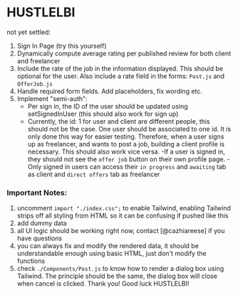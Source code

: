 # HUSTLELBI
not yet settled:
1. Sign In Page (try this yourself)
2. Dynamically compute average rating per published review for both client and freelancer
3. Include the rate of the job in the information displayed. This should be optional for the user. Also include a rate field in the forms: `Post.js` and `OfferJob.js`
4. Handle required form fields. Add placeholders, fix wording etc. 
5. Implement "semi-auth":
    - Per sign in, the ID of the user should be updated using setSignedInUser (this should also work for sign up)
    - Currently, the id: 1 for user and client are different people, this should not be the case. One user should be associated to one id. It is only done this way for easier testing. Therefore, when a user signs up as freelancer, and wants to post a job, building a client profile is necessary. This should also work vice versa.
    -If a user is signed in, they should not see the `offer job` button on their own profile page. 
    -Only signed in users can access their `in progress` and `awaiting` tab as client and `direct offers` tab as freelancer

### Important Notes: 
1. uncomment `import "./index.css";` to enable Tailwind, enabling Tailwind strips off all styling from HTML so it can be confusing if pushed like this
2. add dummy data 
3. all UI logic should be working right now, contact [@cazhiareese] if you have questions
4. you can always fix and modify the rendered data, it should be understandable enough using basic HTML, just don't modify the functions
5. check `./Components/Post.js` to know how to render a dialog box using Tailwind. The principle should be the same, the dialog box will close when cancel is clicked. 
Thank you! Good luck HUSTLELBI! 
